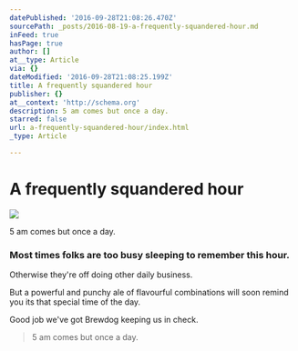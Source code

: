 ```yaml
---
datePublished: '2016-09-28T21:08:26.470Z'
sourcePath: _posts/2016-08-19-a-frequently-squandered-hour.md
inFeed: true
hasPage: true
author: []
at__type: Article
via: {}
dateModified: '2016-09-28T21:08:25.199Z'
title: A frequently squandered hour
publisher: {}
at__context: 'http://schema.org'
description: 5 am comes but once a day.
starred: false
url: a-frequently-squandered-hour/index.html
_type: Article

---
```

# A frequently squandered hour
![](https://s3-us-west-2.amazonaws.com/the-grid-img/p/3e534b8e0c0f261d9448e2d73f5758d2253ae4f2.jpg)

5 am comes but once a day.

### Most times folks are too busy sleeping to remember this hour.

Otherwise they're off doing other daily business.

But a powerful and punchy ale of flavourful combinations will soon remind you its that special time of the day.

Good job we've got Brewdog keeping us in check.

> 5 am comes but once a day.